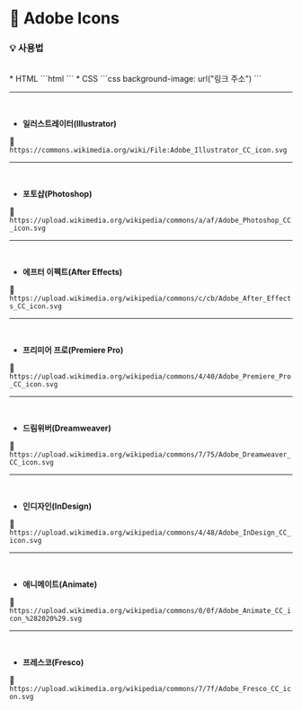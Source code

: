 # 🧡 Adobe Icons

### 💡 사용법

<br>
* HTML
```html
<a href="링크 주소"></a>
```
* CSS
```css
background-image: url("링크 주소")
```

* * *
<br>

* **일러스트레이터(Illustrator)**

🔗 `https://commons.wikimedia.org/wiki/File:Adobe_Illustrator_CC_icon.svg`

* * *
<br>

* **포토샵(Photoshop)**

🔗 `https://upload.wikimedia.org/wikipedia/commons/a/af/Adobe_Photoshop_CC_icon.svg`

* * *
<br>

* **에프터 이펙트(After Effects)**

🔗 `https://upload.wikimedia.org/wikipedia/commons/c/cb/Adobe_After_Effects_CC_icon.svg`

* * *
<br>

* **프리미어 프로(Premiere Pro)**

🔗 `https://upload.wikimedia.org/wikipedia/commons/4/40/Adobe_Premiere_Pro_CC_icon.svg`

* * *
<br>

* **드림위버(Dreamweaver)**

🔗 `https://upload.wikimedia.org/wikipedia/commons/7/75/Adobe_Dreamweaver_CC_icon.svg`

* * *
<br>

* **인디자인(InDesign)**

🔗 `https://upload.wikimedia.org/wikipedia/commons/4/48/Adobe_InDesign_CC_icon.svg`

* * *
<br>

* **애니메이트(Animate)**

🔗 `https://upload.wikimedia.org/wikipedia/commons/0/0f/Adobe_Animate_CC_icon_%282020%29.svg`

* * *
<br>

* **프레스코(Fresco)**

🔗 `https://upload.wikimedia.org/wikipedia/commons/7/7f/Adobe_Fresco_CC_icon.svg`
